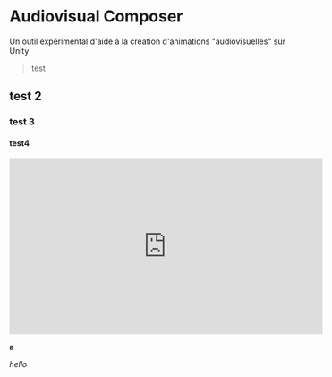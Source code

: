 # Audiovisual Composer
Un outil expérimental d'aide à la création d'animations "audiovisuelles" sur Unity


> test

## test 2

### test 3

#### test4

<iframe width="560" height="315" src="https://www.youtube.com/embed/44M7JsKqwow" frameborder="0" allow="autoplay; encrypted-media" allowfullscreen></iframe>

<b>a</b>

<i>hello</i>
